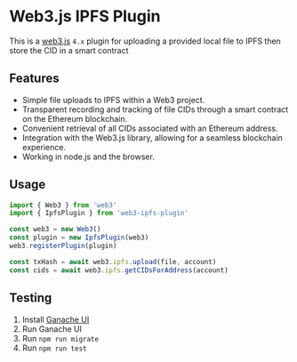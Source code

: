 # Web3.js IPFS Plugin

This is a [web3.js](https://github.com/web3/web3.js) `4.x` plugin for uploading a provided local file to IPFS then store the CID in a smart contract

## Features

- Simple file uploads to IPFS within a Web3 project.
- Transparent recording and tracking of file CIDs through a smart contract on the Ethereum blockchain.
- Convenient retrieval of all CIDs associated with an Ethereum address.
- Integration with the Web3.js library, allowing for a seamless blockchain experience.
- Working in node.js and the browser.

## Usage

```ts
import { Web3 } from 'web3'
import { IpfsPlugin } from 'web3-ipfs-plugin'

const web3 = new Web3()
const plugin = new IpfsPlugin(web3)
web3.registerPlugin(plugin)

const txHash = await web3.ipfs.upload(file, account)
const cids = await web3.ipfs.getCIDsForAddress(account)
```

## Testing

1. Install [Ganache UI](https://trufflesuite.com/ganache/)
2. Run Ganache UI
3. Run `npm run migrate`
4. Run `npm run test`
